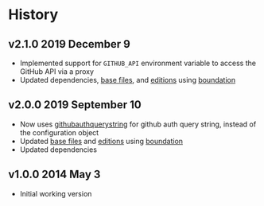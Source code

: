 # History

## v2.1.0 2019 December 9

-   Implemented support for `GITHUB_API` environment variable to access the GitHub API via a proxy
-   Updated dependencies, [base files](https://github.com/bevry/base), and [editions](https://editions.bevry.me) using [boundation](https://github.com/bevry/boundation)

## v2.0.0 2019 September 10

-   Now uses [githubauthquerystring](https://github.com/bevry/githubauthquerystring) for github auth query string, instead of the configuration object
-   Updated [base files](https://github.com/bevry/base) and [editions](https://editions.bevry.me) using [boundation](https://github.com/bevry/boundation)
-   Updated dependencies

## v1.0.0 2014 May 3

-   Initial working version

